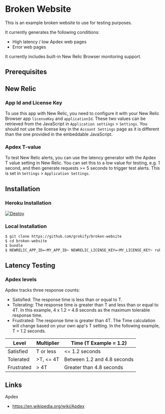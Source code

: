Broken Website
==============

This is an example broken website to use for testing purposes.

It currently generates the following conditions:

* High latency / low Apdex web pages
* Error web pages

It currently includes built-in New Relic Browser monitoring support.

## Prerequisites

## New Relic

### App Id and License Key

To use this app with New Relic, you need to configure it with your New Relic Browser app `licenseKey` and `applicationId`. These two values can be retrieved from the JavaScript in `Application settings` > `Settings`. You should not use the license key in the `Account Settings` page as it is different than the one provided in the embeddable JavaScript.

### Apdex T-value

To test New Relic alerts, you can use the latency generator with the Apdex T value setting in New Relic. You can set this to a low value for testing, e.g. 1 second, and then generate requests >= 5 seconds to trigger test alerts. This is set in `Settings` > `Application Settings`.

## Installation

### Heroku Installation

[![Deploy](https://www.herokucdn.com/deploy/button.svg)](https://heroku.com/deploy)

### Local Installation

```bash
$ git clone https://github.com/grokify/broken-website
$ cd broken-website
$ bundle
$ NEWRELIC_APP_ID=<MY_APP_ID> NEWRELIC_LICENSE_KEY=<MY_LICENSE_KEY> ruby app.rb
```

## Latency Testing

### Apdex levels

Apdex tracks three response counts:

* Satisfied: The response time is less than or equal to T.
* Tolerating: The response time is greater than T and less than or equal to 4T. In this example, 4 x 1.2 = 4.8 seconds as the maximum tolerable response time.
* Frustrated: The response time is greater than 4T.
The Time calculation will change based on your own app's T setting. In the following example, T = 1.2 seconds.

| Level | Multiplier | Time (T Example = 1.2) |
|-------|------------|------------------------|
| Satisfied | T or less | <= 1.2 seconds |
| Tolerated | >T, <= 4T | Between 1.2 and 4.8 seconds |
| Frustrated | > 4T | Greater than 4.8 seconds |

## Links

Apdex

* https://en.wikipedia.org/wiki/Apdex

